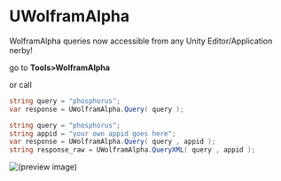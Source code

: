 # UWolframAlpha
WolframAlpha queries now accessible from any Unity Editor/Application nerby!

go to **Tools>WolframAlpha**

or call

```c#
string query = "phosphorus";
var response = UWolframAlpha.Query( query );
```
```c#
string query = "phosphorus";
string appid = "your own appid goes here";
var response = UWolframAlpha.Query( query , appid );
string response_raw = UWolframAlpha.QueryXML( query , appid );
```

![(preview image)](https://i.imgur.com/PTeI50H.jpg)
